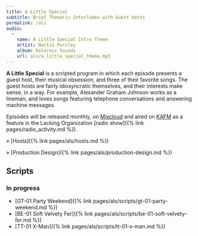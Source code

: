 ```yaml
---
title: A Little Special
subtitle: Brief Thematic Interludes with Guest Hosts
permalink: /als
audio:
  -
    name: A Little Special Intro Theme
    artist: Martin Pursley
    album: Dolorous Sounds
    url: als/a_little_special_theme.mp3
---
```


**A Little Special** is a scripted program in which each episode presents a guest host, their musical obsession, and three of their favorite songs. The guest hosts are fairly idiosyncratic themselves, and their interests make sense, in a way. For example, Alexander Graham Johnson works as a lineman, and loves songs featuring telephone conversations and answering machine messages.

Episodes will be released monthly, on [Mixcloud](https://www.mixcloud.com/the-lacking-org/) and aired on [KAFM](https://kafmradio.org/) as a feature in the Lacking Organization [radio show]({% link pages/radio_activity.md %}).

&raquo; [Hosts]({% link pages/als/hosts.md %})

&raquo; [Production Design]({% link pages/als/production-design.md %})

## Scripts

### In progress

- [GT-01 Party Weekend]({% link pages/als/scripts/gt-01-party-weekend.md %})
- [BE-01 Soft Velvety Fer]({% link pages/als/scripts/be-01-soft-velvety-fer.md %})
- [TT-01 X-Man]({% link pages/als/scripts/tt-01-x-man.md %})
